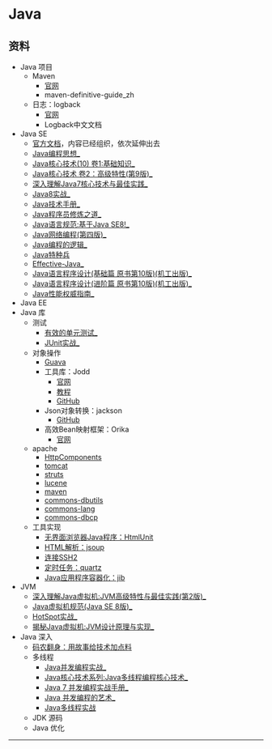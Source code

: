 #   Java

##  资料
-   Java 项目
    -   Maven
        -   [官网](http://maven.apache.org/)
        -   maven-definitive-guide_zh
    -   日志：logback
        -   [官网](https://github.com/qos-ch)
        -   Logback中文文档
-   Java SE
    -   [官方文档](doc/README.md)，内容已经组织，依次延伸出去
    -   [Java编程思想_](thinking0814/README.md)
    -   [Java核心技术(10) 卷1:基础知识_](corejava/README.md)
    -   [Java核心技术 卷2：高级特性(第9版)_](corejava/README.md)
    -   [深入理解Java7核心技术与最佳实践_](java70814/README.md)
    -   [Java8实战_](java80814/README.md)
    -   [Java技术手册_](nutshell0814/README.md)
    -   [Java程序员修炼之道_](developer0814/README.md)
    -   [Java语言规范:基于Java SE8!_](language80814/README.md)
    -   [Java网络编程(第四版)_](network40814/README.md)
    -   [Java编程的逻辑_](logic0814/README.md)
    -   [Java特种兵](forces0814/README.md)
    -   [Effective-Java_](Effective0814/README.md)
    -   [Java语言程序设计(基础篇 原书第10版)(机工出版)_](Introduction0814/README.md)
    -   [Java语言程序设计(进阶篇 原书第10版)(机工出版)_](Introduction0814/README.md)
    -   [Java性能权威指南_](performance0814/README.md)
-   Java EE
-   Java 库
    -   测试
        -   [有效的单元测试_](junitA0814/README.md)
        -   [JUnit实战_](junitB0814/README.md)
    -   对象操作
        -   [Guava](https://github.com/google/guava)
        -   工具库：Jodd
            -   [官网](https://jodd.org/)
            -   [教程](http://joddframework.org/)
            -   [GitHub](https://github.com/oblac)
        -   Json对象转换：jackson
            -   [GitHub](https://github.com/FasterXML/jackson)
        -   高效Bean映射框架：Orika
            -   [官网](http://orika-mapper.github.io/orika-docs/)
    -   apache
        -   [HttpComponents](http://hc.apache.org/index.html)
        -   [tomcat](http://tomcat.apache.org/)
        -   [struts](http://struts.apache.org/)
        -   [lucene](http://lucene.apache.org/)
        -   [maven](http://maven.apache.org/)
        -   [commons-dbutils](http://commons.apache.org/proper/commons-dbutils/)
        -   [commons-lang](http://commons.apache.org/proper/commons-lang/)
        -   [commons-dbcp](http://commons.apache.org/proper/commons-dbcp/)
    -   工具实现
        -   [无界面浏览器Java程序：HtmlUnit](http://htmlunit.sourceforge.net/)
        -   [HTML解析：jsoup](https://jsoup.org/)
        -   [连接SSH2](http://www.jcraft.com/)
        -   [定时任务：quartz](http://www.quartz-scheduler.org/)
        -   [Java应用程序容器化：jib](https://github.com/GoogleContainerTools/jib)
-   JVM
    -   [深入理解Java虚拟机:JVM高级特性与最佳实践(第2版)_](jvmA0814/README.md)
    -   [Java虚拟机规范(Java SE 8版)_](jvmB0814/README.md)
    -   [HotSpot实战_](jvmC0814/README.md)
    -   [揭秘Java虚拟机:JVM设计原理与实现_](jvmD0814/README.md)
-   Java 深入
    -   [码农翻身：用故事给技术加点料](2018/1002020/README.md)
    -   多线程
        -   [Java并发编程实战_](threadA0814/README.md)
        -   [Java核心技术系列:Java多线程编程核心技术_](threadB0814/README.md)
        -   [Java 7 并发编程实战手册_](threadC0814/README.md)
        -   [Java 并发编程的艺术_](threadD0814/README.md)
        -   [Java多线程实战](http://jcip.net.s3-website-us-east-1.amazonaws.com/listings.html)
    -   JDK 源码
    -   Java 优化

----



